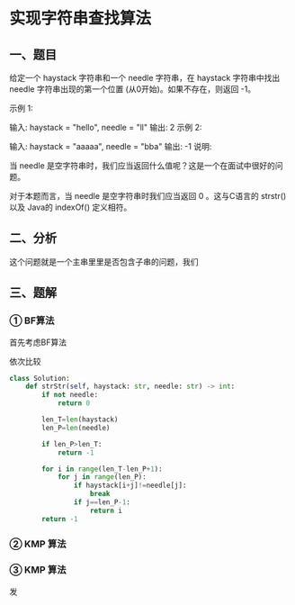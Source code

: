 # 实现字符串查找算法

## 一、题目

给定一个 haystack 字符串和一个 needle 字符串，在 haystack 字符串中找出 needle 字符串出现的第一个位置 (从0开始)。如果不存在，则返回  -1。

示例 1:

输入: haystack = "hello", needle = "ll"
输出: 2
示例 2:

输入: haystack = "aaaaa", needle = "bba"
输出: -1
说明:

当 needle 是空字符串时，我们应当返回什么值呢？这是一个在面试中很好的问题。

对于本题而言，当 needle 是空字符串时我们应当返回 0 。这与C语言的 strstr() 以及 Java的 indexOf() 定义相符。

## 二、分析

这个问题就是一个主串里里是否包含子串的问题，我们

## 三、题解

### ① BF算法

首先考虑BF算法

依次比较

```python
class Solution:
    def strStr(self, haystack: str, needle: str) -> int:
        if not needle:
            return 0

        len_T=len(haystack)
        len_P=len(needle)

        if len_P>len_T:
            return -1

        for i in range(len_T-len_P+1):
            for j in range(len_P):
                if haystack[i+j]!=needle[j]:
                    break
                if j==len_P-1:
                    return i
        return -1
```

### ② KMP 算法


### ③ KMP 算法

发